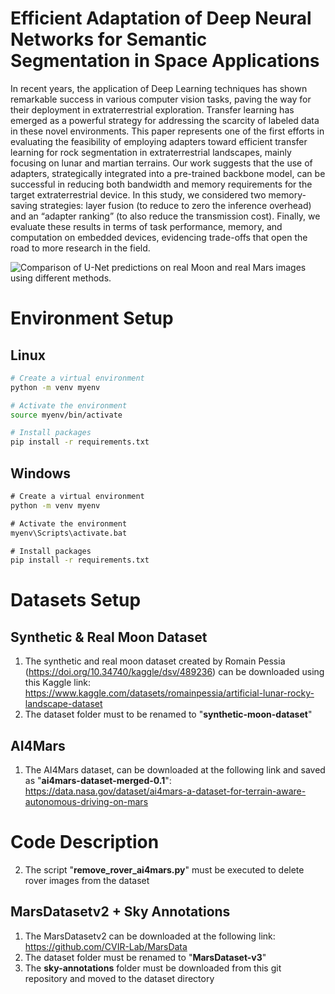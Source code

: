 # Efficient Adaptation of Deep Neural Networks for Semantic Segmentation in Space Applications
In recent years, the application of Deep Learning techniques has shown remarkable success in various computer vision tasks, paving the way for their deployment in extraterrestrial exploration. Transfer learning has emerged as a powerful strategy for addressing the scarcity of labeled data in these novel environments. This paper represents one of the first efforts in evaluating the feasibility of employing adapters toward efficient transfer learning for rock segmentation in extraterrestrial landscapes, mainly focusing on lunar and martian terrains. Our work suggests that the use of adapters, strategically integrated into a pre-trained backbone model, can be successful in reducing both bandwidth and memory requirements for the target extraterrestrial device. In this study, we considered two memory-saving strategies: layer fusion (to reduce to zero the inference overhead) and an “adapter ranking” (to also reduce the transmission cost). Finally, we evaluate these results in terms of task performance, memory, and computation on embedded devices, evidencing trade-offs that open the road to more research in the field.

![Comparison of U-Net predictions on real Moon and real Mars images using different methods.](./sample-prediction.png)

# Environment Setup

## Linux 
```bash
# Create a virtual environment
python -m venv myenv

# Activate the environment
source myenv/bin/activate

# Install packages
pip install -r requirements.txt
```

## Windows
```cmd
# Create a virtual environment
python -m venv myenv

# Activate the environment
myenv\Scripts\activate.bat

# Install packages
pip install -r requirements.txt
```

# Datasets Setup

## Synthetic & Real Moon Dataset
  1) The synthetic and real moon dataset created by Romain Pessia (https://doi.org/10.34740/kaggle/dsv/489236) can be downloaded using this Kaggle link: https://www.kaggle.com/datasets/romainpessia/artificial-lunar-rocky-landscape-dataset
  2) The dataset folder must to be renamed to "**synthetic-moon-dataset**"

## AI4Mars
  1) The AI4Mars dataset, can be downloaded at the following link and saved as "**ai4mars-dataset-merged-0.1**": https://data.nasa.gov/dataset/ai4mars-a-dataset-for-terrain-aware-autonomous-driving-on-mars

# Code Description
  2) The script "**remove_rover_ai4mars.py**" must be executed to delete rover images from the dataset
 
## MarsDatasetv2 + Sky Annotations
  1) The MarsDatasetv2 can be downloaded at the following link: https://github.com/CVIR-Lab/MarsData
  2) The dataset folder must be renamed to "**MarsDataset-v3**"
  3) The **sky-annotations** folder must be downloaded from this git repository and moved to the dataset directory

